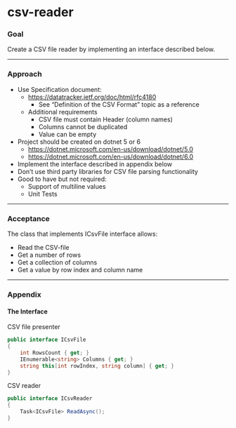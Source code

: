 # csv-reader

### Goal

Create a CSV file reader by implementing an interface described below. 

---

### Approach

* Use Specification document: 
  + https://datatracker.ietf.org/doc/html/rfc4180
    - See “Definition of the CSV Format” topic as a reference 
  + Additional requirements 
    - CSV file must contain Header (column names) 
    - Columns cannot be duplicated
    - Value can be empty 
* Project should be created on dotnet 5 or 6 
  + https://dotnet.microsoft.com/en-us/download/dotnet/5.0
  + https://dotnet.microsoft.com/en-us/download/dotnet/6.0 
* Implement the interface described in appendix below 
* Don’t use third party libraries for CSV file parsing functionality 
* Good to have but not required: 
  + Support of multiline values 
  + Unit Tests 

---

### Acceptance

The class that implements ICsvFile interface allows: 
* Read the CSV-file 
* Get a number of rows 
* Get a collection of columns 
* Get a value by row index and column name 

---

### Appendix 

#### The Interface 

CSV file presenter
```csharp
public interface ICsvFile 
{ 
    int RowsCount { get; } 
    IEnumerable<string> Columns { get; } 
    string this[int rowIndex, string column] { get; } 
}
```

CSV reader
```csharp
public interface ICsvReader
{
    Task<ICsvFile> ReadAsync();
}
```
